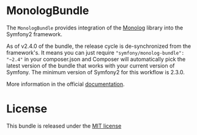 MonologBundle
=============

The `MonologBundle` provides integration of the [Monolog](https://github.com/Seldaek/monolog)
library into the Symfony2 framework.

As of v2.4.0 of the bundle, the release cycle is de-synchronized from the framework's.
It means you can just require `"symfony/monolog-bundle": "~2.4"` in your composer.json
and Composer will automatically pick the latest version of the bundle that works with
your current version of Symfony. The minimum version of Symfony2 for this workflow
is 2.3.0.

More information in the official [documentation](http://symfony.com/doc/current/cookbook/logging/index.html).

License
=======

This bundle is released under the [MIT license](Resources/meta/LICENSE)
